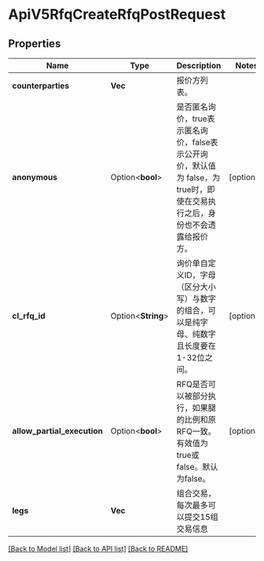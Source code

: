 # ApiV5RfqCreateRfqPostRequest

## Properties

Name | Type | Description | Notes
------------ | ------------- | ------------- | -------------
**counterparties** | **Vec<String>** | 报价方列表。 | 
**anonymous** | Option<**bool**> | 是否匿名询价，true表示匿名询价，false表示公开询价，默认值为 false，为true时，即使在交易执行之后，身份也不会透露给报价方。 | [optional]
**cl_rfq_id** | Option<**String**> | 询价单自定义ID，字母（区分大小写）与数字的组合，可以是纯字母、纯数字且长度要在1-32位之间。 | [optional]
**allow_partial_execution** | Option<**bool**> | RFQ是否可以被部分执行，如果腿的比例和原RFQ一致。有效值为true或false。默认为false。 | [optional]
**legs** | **Vec<String>** | 组合交易，每次最多可以提交15组交易信息 | 

[[Back to Model list]](../README.md#documentation-for-models) [[Back to API list]](../README.md#documentation-for-api-endpoints) [[Back to README]](../README.md)


